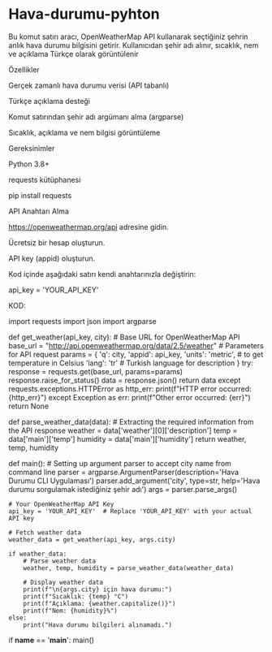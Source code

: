 # Hava-durumu-pyhton
Bu komut satırı aracı, OpenWeatherMap API kullanarak seçtiğiniz şehrin anlık hava durumu bilgisini getirir. Kullanıcıdan şehir adı alınır, sıcaklık, nem ve açıklama Türkçe olarak görüntülenir

Özellikler

 Gerçek zamanlı hava durumu verisi (API tabanlı)

 Türkçe açıklama desteği

 Komut satırından şehir adı argümanı alma (argparse)

Sıcaklık, açıklama ve nem bilgisi görüntüleme

Gereksinimler

Python 3.8+

requests kütüphanesi

pip install requests

 API Anahtarı Alma

https://openweathermap.org/api
 adresine gidin.

Ücretsiz bir hesap oluşturun.

API key (appid) oluşturun.

Kod içinde aşağıdaki satırı kendi anahtarınızla değiştirin:

api_key = 'YOUR_API_KEY'

KOD:

import requests
import json
import argparse

def get_weather(api_key, city):
    # Base URL for OpenWeatherMap API
    base_url = "http://api.openweathermap.org/data/2.5/weather"
    # Parameters for API request
    params = {
        'q': city,
        'appid': api_key,
        'units': 'metric',  # to get temperature in Celsius
        'lang': 'tr'        # Turkish language for description
    }
    try:
        response = requests.get(base_url, params=params)
        response.raise_for_status()
        data = response.json()
        return data
    except requests.exceptions.HTTPError as http_err:
        print(f"HTTP error occurred: {http_err}")
    except Exception as err:
        print(f"Other error occurred: {err}")
    return None

def parse_weather_data(data):
    # Extracting the required information from the API response
    weather = data['weather'][0]['description']
    temp = data['main']['temp']
    humidity = data['main']['humidity']
    return weather, temp, humidity

def main():
    # Setting up argument parser to accept city name from command line
    parser = argparse.ArgumentParser(description='Hava Durumu CLI Uygulaması')
    parser.add_argument('city', type=str, help='Hava durumu sorgulamak istediğiniz şehir adı')
    args = parser.parse_args()

    # Your OpenWeatherMap API Key
    api_key = 'YOUR_API_KEY'  # Replace 'YOUR_API_KEY' with your actual API key

    # Fetch weather data
    weather_data = get_weather(api_key, args.city)

    if weather_data:
        # Parse weather data
        weather, temp, humidity = parse_weather_data(weather_data)

        # Display weather data
        print(f"\n{args.city} için hava durumu:")
        print(f"Sıcaklık: {temp} °C")
        print(f"Açıklama: {weather.capitalize()}")
        print(f"Nem: {humidity}%")
    else:
        print("Hava durumu bilgileri alınamadı.")

if __name__ == '__main__':
    main()
